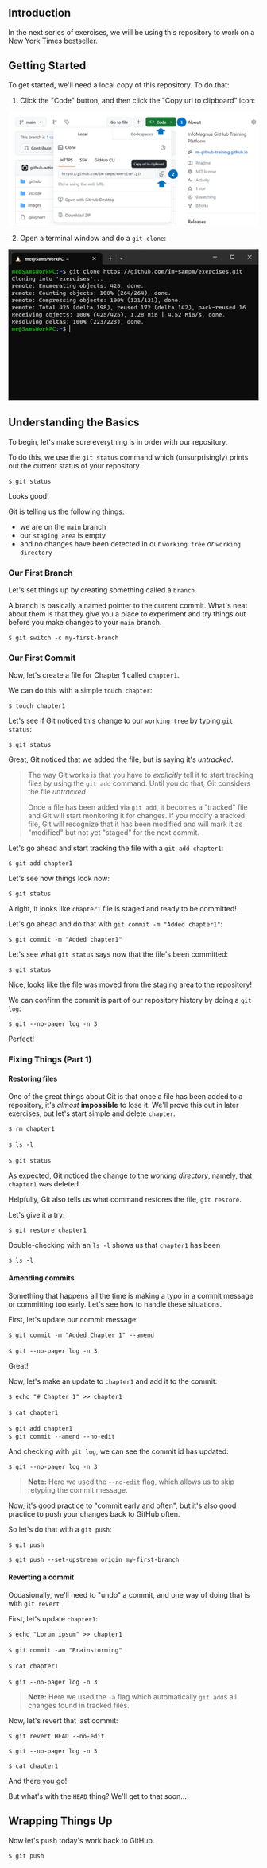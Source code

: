 <!--
  <<< Author notes: Step 1 >>>
  Choose 3-5 steps for your course.
  The first step is always the hardest, so pick something easy!
  Link to docs.github.com for further explanations.
  Encourage users to open new tabs for steps!
-->

## Introduction

In the next series of exercises, we will be using this repository to work on a New York Times bestseller.

## Getting Started

To get started, we'll need a local copy of this repository.  To do that:

1. Click the "Code" button, and then click the "Copy url to clipboard" icon:

![](/images/image-9.png)

2. Open a terminal window and do a `git clone`:

![](/images/image-10.png)

## Understanding the Basics

To begin, let's make sure everything is in order with our repository.

To do this, we use the `git status` command which (unsurprisingly) prints out the current status of your repository.

```shellSession
$ git status
```

Looks good!

Git is telling us the following things:
- we are on the `main` branch
- our `staging area` is empty
- and no changes have been detected in our `working tree` _or_ `working directory`

### Our First Branch

Let's set things up by creating something called a `branch`.

A branch is basically a named pointer to the current commit.  What's neat about them is that they give you a place to experiment and try things out before you make changes to your `main` branch.

```shellSession
$ git switch -c my-first-branch
```

### Our First Commit

Now, let's create a file for Chapter 1 called `chapter1`.

We can do this with a simple `touch chapter`:

```shellSession
$ touch chapter1
```

Let's see if Git noticed this change to our `working tree` by typing `git status`:

```shellSession
$ git status
```

Great, Git noticed that we added the file, but is saying it's _untracked_.

> The way Git works is that you have to _explicitly_ tell it to start tracking files by using the `git add` command.  Until you do that, Git considers the file _untracked_.
>
> Once a file has been added via `git add`, it becomes a "tracked" file and Git will start monitoring it for changes. If you modify a tracked file, Git will recognize that it has been modified and will mark it as "modified" but not yet "staged" for the next commit.

Let's go ahead and start tracking the file with a `git add chapter1`:

```shellSession
$ git add chapter1
```

Let's see how things look now:

```shellSession
$ git status
```

Alright, it looks like `chapter1` file is staged and ready to be committed!

Let's go ahead and do that with `git commit -m "Added chapter1"`:

```shellSession
$ git commit -m "Added chapter1"
```

Let's see what `git status` says now that the file's been committed:

```shellSession
$ git status
```

Nice, looks like the file was moved from the staging area to the repository!

We can confirm the commit is part of our repository history by doing a `git log`:

```shellSession
$ git --no-pager log -n 3
```

Perfect!

### Fixing Things (Part 1)

#### Restoring files

One of the great things about Git is that once a file has been added to a repository, it's _almost_ **impossible** to lose it.  We'll prove this out in later exercises, but let's start simple and delete `chapter`.

```shellSession
$ rm chapter1

$ ls -l

$ git status
```

As expected, Git noticed the change to the _working directory_, namely, that `chapter1` was deleted.

Helpfully, Git also tells us what command restores the file, `git restore`.

Let's give it a try:

```shellSession
$ git restore chapter1
```

Double-checking with an `ls -l` shows us that `chapter1` has been

```shellSession
$ ls -l
```

#### Amending commits

Something that happens all the time is making a typo in a commit message or committing too early.  Let's see how to handle these situations.

First, let's update our commit message:

```shellSession
$ git commit -m "Added Chapter 1" --amend

$ git --no-pager log -n 3
```

Great!

Now, let's make an update to `chapter1` and add it to the commit:

```shellSession
$ echo "# Chapter 1" >> chapter1

$ cat chapter1

$ git add chapter1
$ git commit --amend --no-edit
```

And checking with `git log`, we can see the commit id has updated:

```shellSession
$ git --no-pager log -n 3
```

> **Note:** Here we used the `--no-edit` flag, which allows us to skip retyping the commit message.

Now, it's good practice to "commit early and often", but it's also good practice to push your changes back to GitHub often.

So let's do that with a `git push`:

```shellSession
$ git push
```


```shellSession
$ git push --set-upstream origin my-first-branch
```


#### Reverting a commit

Occasionally, we'll need to "undo" a commit, and one way of doing that is with `git revert`

First, let's update `chapter1`:

```shellSession
$ echo "Lorum ipsum" >> chapter1

$ git commit -am "Brainstorming"

$ cat chapter1

$ git --no-pager log -n 3
```

> **Note:** Here we used the `-a` flag which automatically `git add`s all changes found in tracked files.

Now, let's revert that last commit:

```shellSession
$ git revert HEAD --no-edit
```

```shellSession
$ git --no-pager log -n 3
```

```shellSession
$ cat chapter1
```

And there you go!

But what's with the `HEAD` thing?  We'll get to that soon...

## Wrapping Things Up


Now let's push today's work back to GitHub.

```shellSession
$ git push
```
